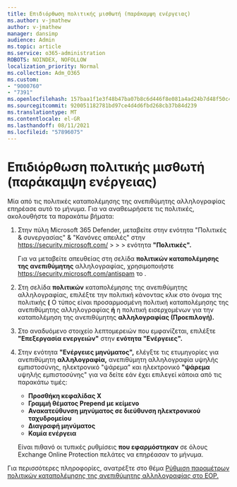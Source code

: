 ```yaml
---
title: Επιδιόρθωση πολιτικής μισθωτή (παράκαμψη ενέργειας)
ms.author: v-jmathew
author: v-jmathew
manager: dansimp
audience: Admin
ms.topic: article
ms.service: o365-administration
ROBOTS: NOINDEX, NOFOLLOW
localization_priority: Normal
ms.collection: Adm_O365
ms.custom:
- "9000760"
- "7391"
ms.openlocfilehash: 157baa1f1e3f48b47ba07b8c6d446f8e081a4ad24b7d48f50c4fc5af5518cdd6
ms.sourcegitcommit: 920051182781bd97ce4d4d6fbd268cb37b84d239
ms.translationtype: MT
ms.contentlocale: el-GR
ms.lasthandoff: 08/11/2021
ms.locfileid: "57896075"
---
```

# <a name="fix-tenant-policy-action-override"></a>Επιδιόρθωση πολιτικής μισθωτή (παράκαμψη ενέργειας)

Μία από τις πολιτικές καταπολέμησης της ανεπιθύμητης αλληλογραφίας επηρέασε αυτό το μήνυμα. Για να αναθεωρήσετε τις πολιτικές, ακολουθήστε τα παρακάτω βήματα:

1. Στην πύλη Microsoft 365 Defender, μεταβείτε στην ενότητα "Πολιτικές & συνεργασίας" & "Κανόνες απειλές" στην <https://security.microsoft.com/>  \>  \>  \>  ενότητα **"Πολιτικές".**

   Για να μεταβείτε απευθείας στη σελίδα **πολιτικών καταπολέμησης της ανεπιθύμητης** αλληλογραφίας, χρησιμοποιήστε <https://security.microsoft.com/antispam> το .

2. Στη σελίδα **πολιτικών** καταπολέμησης της ανεπιθύμητης αλληλογραφίας, επιλέξτε την πολιτική κάνοντας κλικ στο  όνομα της πολιτικής **(** Ο τύπος είναι προσαρμοσμένη πολιτική καταπολέμησης της ανεπιθύμητης αλληλογραφίας **ή** η πολιτική εισερχομένων για την καταπολέμηση της ανεπιθύμητης **αλληλογραφίας (Προεπιλογή).**
3. Στο αναδυόμενο στοιχείο λεπτομερειών που εμφανίζεται, επιλέξτε **"Επεξεργασία ενεργειών"** στην **ενότητα "Ενέργειες".**
4. Στην ενότητα **"Ενέργειες μηνύματος",** ελέγξτε τις ετυμηγορίες για ανεπιθύμητη **αλληλογραφία,** ανεπιθύμητη αλληλογραφία υψηλής εμπιστοσύνης, ηλεκτρονικό "ψάρεμα" και ηλεκτρονικό **"ψάρεμα** υψηλής εμπιστοσύνης" για να δείτε εάν έχει επιλεγεί κάποια από τις παρακάτω τιμές: 
   - **Προσθήκη κεφαλίδας X**
   - **Γραμμή θέματος Prepend με κείμενο**
   - **Ανακατεύθυνση μηνύματος σε διεύθυνση ηλεκτρονικού ταχυδρομείου**
   - **Διαγραφή μηνύματος**
   - **Καμία ενέργεια**

   Είναι πιθανό οι τυπικές ρυθμίσεις **που εφαρμόστηκαν** σε όλους Exchange Online Protection πελάτες να επηρέασαν το μήνυμα.

Για περισσότερες πληροφορίες, ανατρέξτε στο θέμα [Ρύθμιση παραμέτρων πολιτικών καταπολέμησης της ανεπιθύμητης αλληλογραφίας στο EOP.](https://docs.microsoft.com/microsoft-365/security/office-365-security/configure-your-spam-filter-policies)
